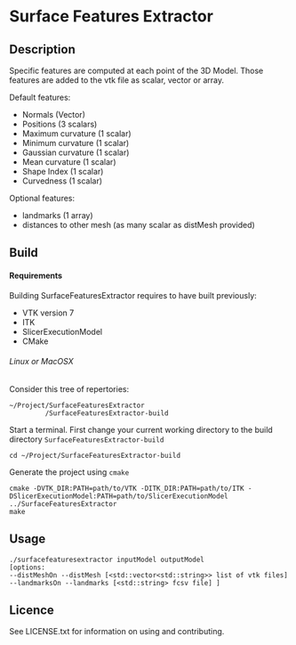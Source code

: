 # Surface Features Extractor

## Description

Specific features are computed at each point of the 3D Model. Those features are added to the vtk file as scalar, vector or array.

Default features: 
  
  * Normals (Vector)
  * Positions (3 scalars)
  * Maximum curvature (1 scalar)
  * Minimum curvature (1 scalar)
  * Gaussian curvature (1 scalar)
  * Mean curvature (1 scalar)
  * Shape Index (1 scalar)
  * Curvedness (1 scalar)

Optional features:

  * landmarks (1 array)
  * distances to other mesh (as many scalar as distMesh provided)

## Build

#### Requirements 

Building SurfaceFeaturesExtractor requires to have built previously:

* VTK version 7
* ITK 
* SlicerExecutionModel
* CMake


###### Linux or MacOSX 

Consider this tree of repertories:
```
~/Project/SurfaceFeaturesExtractor
         /SurfaceFeaturesExtractor-build
```

Start a terminal.
First change your current working directory to the build directory ```SurfaceFeaturesExtractor-build```
```
cd ~/Project/SurfaceFeaturesExtractor-build
```

Generate the project using ```cmake```
```
cmake -DVTK_DIR:PATH=path/to/VTK -DITK_DIR:PATH=path/to/ITK -DSlicerExecutionModel:PATH=path/to/SlicerExecutionModel ../SurfaceFeaturesExtractor
make
```


## Usage

```
./surfacefeaturesextractor inputModel outputModel 
[options: 
--distMeshOn --distMesh [<std::vector<std::string>> list of vtk files]
--landmarksOn --landmarks [<std::string> fcsv file] ]
```


## Licence

See LICENSE.txt for information on using and contributing.